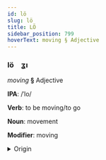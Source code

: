 ```yaml
---
id: lö
slug: lö
title: LÖ
sidebar_position: 799
hoverText: moving § Adjective
---
```


### lö&emsp;<span kind="abugida">ʓı</span>

*moving* **§** Adjective

**IPA**: /ˈlo/

**Verb**: to be moving/to go

**Noun**: movement

**Modifier**: moving

<details>
    <summary>Origin</summary>
    Yoruba lọ /lɔ̄/<br/>
    <em>Niger-Congo Language Family</em>
</details>